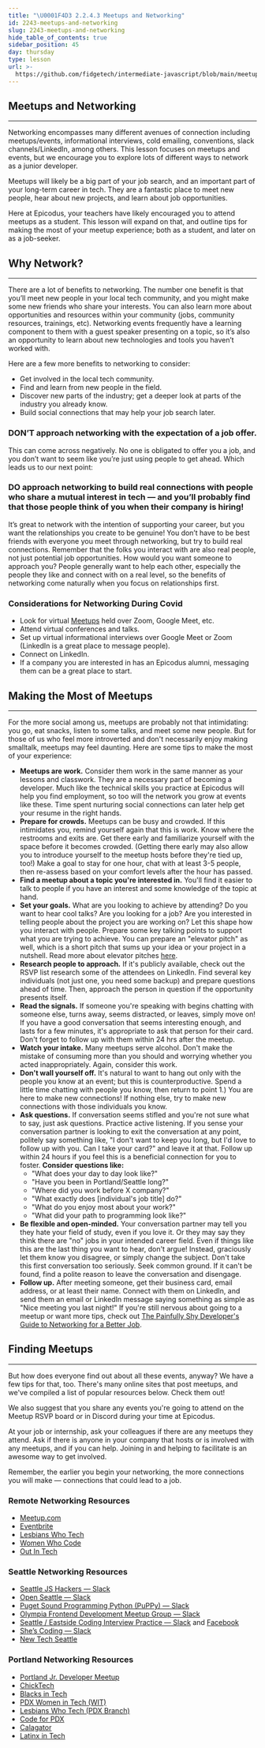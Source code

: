 ```yaml
---
title: "\U0001F4D3 2.2.4.3 Meetups and Networking"
id: 2243-meetups-and-networking
slug: 2243-meetups-and-networking
hide_table_of_contents: true
sidebar_position: 45
day: thursday
type: lesson
url: >-
  https://github.com/fidgetech/intermediate-javascript/blob/main/meetups-and-networking.md
---
```


## Meetups and Networking
---

Networking encompasses many different avenues of connection including meetups/events, informational interviews, cold emailing, conventions, slack channels/LinkedIn, among others. This lesson focuses on meetups and events, but we encourage you to explore lots of different ways to network as a junior developer.

Meetups will likely be a big part of your job search, and an important part of your long-term career in tech. They are a fantastic place to meet new people, hear about new projects, and learn about job opportunities.

Here at Epicodus, your teachers have likely encouraged you to attend meetups as a student. This lesson will expand on that, and outline tips for making the most of your meetup experience; both as a student, and later on as a job-seeker.
 
## Why Network?
---

There are a lot of benefits to networking. The number one benefit is that you’ll meet new people in your local tech community, and you might make some new friends who share your interests. You can also learn more about opportunities and resources within your community (jobs, community resources, trainings, etc). Networking events frequently have a learning component to them with a guest speaker presenting on a topic, so it’s also an opportunity to learn about new technologies and tools you haven’t worked with.

Here are a few more benefits to networking to consider:

* Get involved in the local tech community.
* Find and learn from new people in the field.
* Discover new parts of the industry; get a deeper look at parts of the industry you already know.
* Build social connections that may help your job search later.

### DON’T approach networking with the expectation of a job offer.

This can come across negatively. No one is obligated to offer you a job, and you don’t want to seem like you’re just using people to get ahead. Which leads us to our next point:

### DO approach networking to build real connections with people who share a mutual interest in tech — and you’ll probably find that those people think of you when their company is hiring!

It’s great to network with the intention of supporting your career, but you want the relationships you create to be genuine! You don’t have to be best friends with everyone you meet through networking, but try to build real connections. Remember that the folks you interact with are also real people, not just potential job opportunities. How would you want someone to approach you? People generally want to help each other, especially the people they like and connect with on a real level, so the benefits of networking come naturally when you focus on relationships first.

### Considerations for Networking During Covid
* Look for virtual [Meetups](https://www.meetup.com/) held over Zoom, Google Meet, etc.
* Attend virtual conferences and talks.
* Set up virtual informational interviews over Google Meet or Zoom (LinkedIn is a great place to message people).
* Connect on LinkedIn.
* If a company you are interested in has an Epicodus alumni, messaging them can be a great place to start.

## Making the Most of Meetups
---

For the more social among us, meetups are probably not that intimidating: you go, eat snacks, listen to some talks, and meet some new people.
But for those of us who feel more introverted and don't necessarily enjoy making smalltalk, meetups may feel daunting. Here are some tips to make the most of your experience:

* **Meetups are work.** Consider them work in the same manner as your lessons and classwork. They are a necessary part of becoming a developer. Much like the technical skills you practice at Epicodus will help you find employment, so too will the network you grow at events like these. Time spent nurturing social connections can later help get your resume in the right hands.
* **Prepare for crowds.** Meetups can be busy and crowded. If this intimidates you, remind yourself again that this is work. Know where the restrooms and exits are. Get there early and familiarize yourself with the space before it becomes crowded. (Getting there early may also allow you to introduce yourself to the meetup hosts before they're tied up, too!) Make a goal to stay for one hour, chat with at least 3-5 people, then re-assess based on your comfort levels after the hour has passed.
* **Find a meetup about a topic you're interested in.** You'll find it easier to talk to people if you have an interest and some knowledge of the topic at hand.
* **Set your goals.** What are you looking to achieve by attending? Do you want to hear cool talks? Are you looking for a job? Are you interested in telling people about the project you are working on? Let this shape how you interact with people. Prepare some key talking points to support what you are trying to achieve. You can prepare an "elevator pitch" as well, which is a short pitch that sums up your idea or your project in a nutshell. Read more about elevator pitches [here](https://www.fastcompany.com/3004484/problem-your-elevator-pitch-and-how-fix-it).
* **Research people to approach.** If it's publicly available, check out the RSVP list research some of the attendees on LinkedIn. Find several key individuals (not just one, you need some backup) and prepare questions ahead of time. Then, approach the person in question if the opportunity presents itself.
* **Read the signals.** If someone you're speaking with begins chatting with someone else, turns away, seems distracted, or leaves, simply move on! If you have a good conversation that seems interesting enough, and lasts for a few minutes, it's appropriate to ask that person for their card. Don't forget to follow up with them within 24 hrs after the meetup.
* **Watch your intake.** Many meetups serve alcohol. Don't make the mistake of consuming more than you should and worrying whether you acted inappropriately. Again, consider this work.
* **Don't wall yourself off.** It's natural to want to hang out only with the people you know at an event; but this is counterproductive. Spend a little time chatting with people you know, then return to point 1.) You are here to make new connections! If nothing else, try to make new connections with those individuals you know.
* **Ask questions.** If conversation seems stifled and you're not sure what to say, just ask questions. Practice active listening. If you sense your conversation partner is looking to exit the conversation at any point, politely say something like, "I don't want to keep you long, but I'd love to follow up with you. Can I take your card?" and leave it at that. Follow up within 24 hours if you feel this is a beneficial connection for you to foster. **Consider questions like:**
  * "What does your day to day look like?"
  * "Have you been in Portland/Seattle long?"
  * "Where did you work before X company?"
  * "What exactly does [individual's job title] do?"
  * "What do you enjoy most about your work?"
  * "What did your path to programming look like?"
* **Be flexible and open-minded.** Your conversation partner may tell you they hate your field of study, even if you love it. Or they may say they think there are "no" jobs in your intended career field. Even if things like this are the last thing you want to hear, don't argue! Instead, graciously let them know you disagree, or simply change the subject. Don't take this first conversation too seriously. Seek common ground. If it can't be found, find a polite reason to leave the conversation and disengage.
* **Follow up.** After meeting someone, get their business card, email address, or at least their name. Connect with them on LinkedIn, and send them an email or LinkedIn message saying something as simple as "Nice meeting you last night!"
If you're still nervous about going to a meetup or want more tips, check out [The Painfully Shy Developer's Guide to Networking for a Better Job](https://www.samjulien.com/shy-dev-networking).

## Finding Meetups
---

But how does everyone find out about all these events, anyway? We have a few tips for that, too. There's many online sites that post meetups, and we've compiled a  list of popular resources below. Check them out! 

We also suggest that you share any events you're going to attend on the Meetup RSVP board or in Discord during your time at Epicodus. 

At your job or internship, ask your colleagues if there are any meetups they attend. Ask if there is anyone in your company that hosts or is involved with any meetups, and if you can help. Joining in and helping to facilitate is an awesome way to get involved.

Remember, the earlier you begin your networking, the more connections you will make — connections that could lead to a job.
 
### Remote Networking Resources

* [Meetup.com](https://www.meetup.com/)
* [Eventbrite](https://www.eventbrite.com/)
* [Lesbians Who Tech](https://lesbianswhotech.org/virtualpridesummit)
* [Women Who Code](https://www.womenwhocode.com/events)
* [Out In Tech](https://outintech.com/)

### Seattle Networking Resources

* [Seattle JS Hackers — Slack](https://seattlejshackers.slack.com/join/shared_invite/enQtMzYzMDcwNzQ3Nzk0LTcxZDI5NjA1MjIwYzdkYjQ5ZDhhYjVlNzg1MjljZTg5NjU1YTRlYzhjMjNiZTQ0Y2NkMGRkOTQ2N2Q2N2VjYzU)
* [Open Seattle — Slack](https://openseattle.org/)
* [Puget Sound Programming Python (PuPPy) — Slack](https://www.pspython.com/app/)
* [Olympia Frontend Development Meetup Group — Slack](https://olyjs.slack.com/join/shared_invite/enQtODkxMTQ2MTg0ODAzLTc4ZTEwOWJmOGQyODcwNmQyZmZlM2UxYjk0YjAxMDY1YTBkOWIyNzBhOTkxNDU3NjBlYmJmNmI5YjQ4OGFjZDY)
* [Seattle / Eastside Coding Interview Practice — Slack](https://sde-skills.slack.com/join/shared_invite/enQtOTY5Mzc0MjY5NjUzLWY4ODk1ZDc5OGExMGJlZjc5MDExOGMxN2NhYWI4MDBiZjYyMzcxMWM0NGQ1MGMwZjI4YmE1ZGQ0ODUwNTRlNWY) and [Facebook](https://www.facebook.com/groups/sdeskills)
* [She’s Coding — Slack](https://shescoding.typeform.com/to/fcSCQs)
* [New Tech Seattle](https://www.newtechnorthwest.com/)


### Portland Networking Resources

* [Portland Jr. Developer Meetup](https://www.meetup.com/Portland-JR-DEVELOPER-Meetup/)
* [ChickTech](https://www.meetup.com/ChickTech-Portland/)
* [Blacks in Tech](https://www.meetup.com/PDX-Blacks-in-Technology-Meetup/)
* [PDX Women in Tech (WIT)](https://www.meetup.com/Portland-Women-in-Technology/)
* [Lesbians Who Tech (PDX Branch)](https://lesbianswhotech.org/events/city/portland/)
* [Code for PDX](https://www.meetup.com/Code-for-PDX/)
* [Calagator](https://calagator.org/)
* [Latinx in Tech](https://www.meetup.com/LatinxTechPDX/)
 
 
